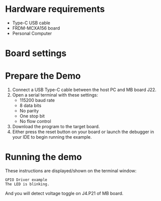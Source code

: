 Hardware requirements
=====================
- Type-C USB cable
- FRDM-MCXA156 board
- Personal Computer

Board settings
============

Prepare the Demo
================
1. Connect a USB Type-C cable between the host PC and MB board J22.
2. Open a serial terminal with these settings:
    - 115200 baud rate
    - 8 data bits
    - No parity
    - One stop bit
    - No flow control
3. Download the program to the target board.
4. Either press the reset button on your board or launch the debugger in your IDE to begin running the example.

Running the demo
================
These instructions are displayed/shown on the terminal window:
~~~~~~~~~~~~~~~~~~~~~~~~~~~~~~~~~~~
GPIO Driver example
The LED is blinking.
~~~~~~~~~~~~~~~~~~~~~~~~~~~~~~~~~~~
And you will detect voltage toggle on J4.P21 of MB board.
